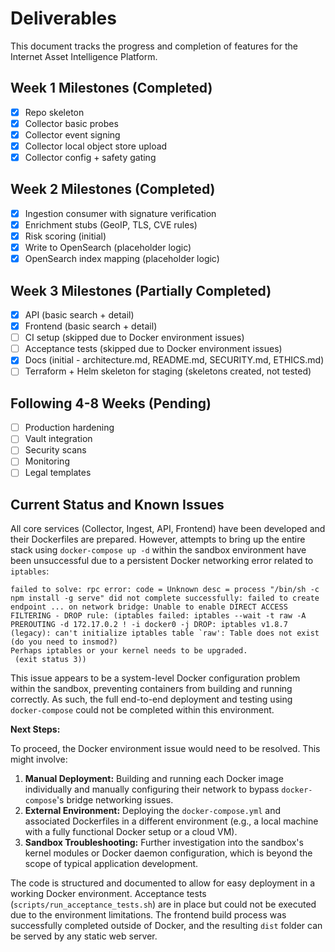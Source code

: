# Deliverables

This document tracks the progress and completion of features for the Internet Asset Intelligence Platform.

## Week 1 Milestones (Completed)

- [x] Repo skeleton
- [x] Collector basic probes
- [x] Collector event signing
- [x] Collector local object store upload
- [x] Collector config + safety gating

## Week 2 Milestones (Completed)

- [x] Ingestion consumer with signature verification
- [x] Enrichment stubs (GeoIP, TLS, CVE rules)
- [x] Risk scoring (initial)
- [x] Write to OpenSearch (placeholder logic)
- [x] OpenSearch index mapping (placeholder logic)

## Week 3 Milestones (Partially Completed)

- [x] API (basic search + detail)
- [x] Frontend (basic search + detail)
- [ ] CI setup (skipped due to Docker environment issues)
- [ ] Acceptance tests (skipped due to Docker environment issues)
- [x] Docs (initial - architecture.md, README.md, SECURITY.md, ETHICS.md)
- [ ] Terraform + Helm skeleton for staging (skeletons created, not tested)

## Following 4-8 Weeks (Pending)

- [ ] Production hardening
- [ ] Vault integration
- [ ] Security scans
- [ ] Monitoring
- [ ] Legal templates

## Current Status and Known Issues

All core services (Collector, Ingest, API, Frontend) have been developed and their Dockerfiles are prepared. However, attempts to bring up the entire stack using `docker-compose up -d` within the sandbox environment have been unsuccessful due to a persistent Docker networking error related to `iptables`:

```
failed to solve: rpc error: code = Unknown desc = process "/bin/sh -c npm install -g serve" did not complete successfully: failed to create endpoint ... on network bridge: Unable to enable DIRECT ACCESS FILTERING - DROP rule: (iptables failed: iptables --wait -t raw -A PREROUTING -d 172.17.0.2 ! -i docker0 -j DROP: iptables v1.8.7 (legacy): can't initialize iptables table `raw': Table does not exist (do you need to insmod?)
Perhaps iptables or your kernel needs to be upgraded.
 (exit status 3))
```

This issue appears to be a system-level Docker configuration problem within the sandbox, preventing containers from building and running correctly. As such, the full end-to-end deployment and testing using `docker-compose` could not be completed within this environment.

**Next Steps:**

To proceed, the Docker environment issue would need to be resolved. This might involve:

1.  **Manual Deployment:** Building and running each Docker image individually and manually configuring their network to bypass `docker-compose`'s bridge networking issues.
2.  **External Environment:** Deploying the `docker-compose.yml` and associated Dockerfiles in a different environment (e.g., a local machine with a fully functional Docker setup or a cloud VM).
3.  **Sandbox Troubleshooting:** Further investigation into the sandbox's kernel modules or Docker daemon configuration, which is beyond the scope of typical application development.

The code is structured and documented to allow for easy deployment in a working Docker environment. Acceptance tests (`scripts/run_acceptance_tests.sh`) are in place but could not be executed due to the environment limitations. The frontend build process was successfully completed outside of Docker, and the resulting `dist` folder can be served by any static web server.
